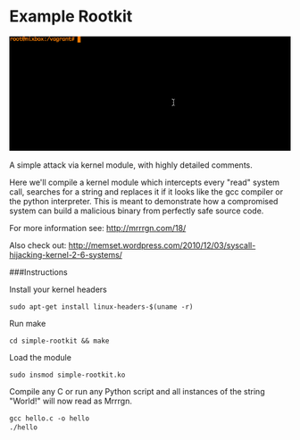 Example Rootkit
=====================

<img src="trust.gif"></img>

A simple attack via kernel module, with highly detailed comments.

Here we'll compile a kernel module which intercepts every "read" system call, searches for a string and replaces it if it looks like the gcc compiler or the python interpreter. This is meant to demonstrate how a compromised system can build a malicious binary from perfectly safe source code.

For more information see: http://mrrrgn.com/18/

Also check out: http://memset.wordpress.com/2010/12/03/syscall-hijacking-kernel-2-6-systems/

###Instructions

Install your kernel headers

    sudo apt-get install linux-headers-$(uname -r)

Run make

    cd simple-rootkit && make
  
Load the module

    sudo insmod simple-rootkit.ko
  
Compile any C or run any Python script and all instances of the string "World!" will now read as Mrrrgn.

    gcc hello.c -o hello
    ./hello
